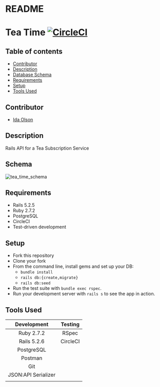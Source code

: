 # README

# Tea Time [![CircleCI](https://circleci.com/gh/idaolson/tea-time/tree/main.svg?style=shield)](https://app.circleci.com/pipelines/github/idaolson/tea-time)

## Table of contents
* [Contributor](#contributor)
* [Description](#description)
* [Database Schema](#schema)
* [Requirements](#requirements)
* [Setup](#setup)
* [Tools Used](#tools-used)


## Contributor

- [Ida Olson](https://github.com/idaolson/)


## Description

Rails API for a Tea Subscription Service


## Schema


![tea_time_schema](https://user-images.githubusercontent.com/81930253/149042430-45bbf67b-d1ae-4dd4-8c23-dea3f1969032.jpg)



## Requirements
- Rails 5.2.5
- Ruby 2.7.2
- PostgreSQL
- CircleCI
- Test-driven development

## Setup
* Fork this repository
* Clone your fork
* From the command line, install gems and set up your DB:
    * `bundle install`
    * `rails db:{create,migrate}`
    * `rails db:seed`
* Run the test suite with `bundle exec rspec`.
* Run your development server with `rails s` to see the app in action.

## Tools Used

| Development         |  Testing        |
| :------------------:| :--------------:|
| Ruby 2.7.2          | RSpec           |
| Rails 5.2.6         | CircleCI        |
| PostgreSQL          |                 |
| Postman             |                 |
| Git                 |                 |
| JSON:API Serializer |                 |
|                     |                 |

